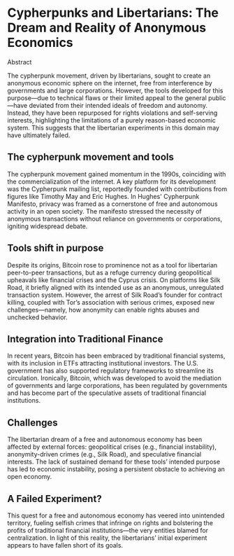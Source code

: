 # Cypherpunks and Libertarians: The Dream and Reality of Anonymous Economics
Abstract

The cypherpunk movement, driven by libertarians, sought to create an anonymous economic sphere on the internet, free from interference by governments and large corporations. However, the tools developed for this purpose—due to technical flaws or their limited appeal to the general public—have deviated from their intended ideals of freedom and autonomy. Instead, they have been repurposed for rights violations and self-serving interests, highlighting the limitations of a purely reason-based economic system. This suggests that the libertarian experiments in this domain may have ultimately failed.

## The cypherpunk movement and tools

The cypherpunk movement gained momentum in the 1990s, coinciding with the commercialization of the internet. A key platform for its development was the Cypherpunk mailing list, reportedly founded with contributions from figures like Timothy May and Eric Hughes. In Hughes' Cypherpunk Manifesto, privacy was framed as a cornerstone of free and autonomous activity in an open society. The manifesto stressed the necessity of anonymous transactions without reliance on governments or corporations, igniting widespread debate.

## Tools shift in purpose

Despite its origins, Bitcoin rose to prominence not as a tool for libertarian peer-to-peer transactions, but as a refuge currency during geopolitical upheavals like financial crises and the Cyprus crisis. On platforms like Silk Road, it briefly aligned with its intended use as an anonymous, unregulated transaction system. However, the arrest of Silk Road’s founder for contract killing, coupled with Tor’s association with serious crimes, exposed new challenges—namely, how anonymity can enable rights abuses and unchecked behavior.

## Integration into Traditional Finance

In recent years, Bitcoin has been embraced by traditional financial systems, with its inclusion in ETFs attracting institutional investors. The U.S. government has also supported regulatory frameworks to streamline its circulation. Ironically, Bitcoin, which was developed to avoid the mediation of governments and large corporations, has been regulated by governments and has become part of the speculative assets of traditional financial institutions.

## Challenges

The libertarian dream of a free and autonomous economy has been affected by external forces: geopolitical crises (e.g., financial instability), anonymity-driven crimes (e.g., Silk Road), and speculative financial interests. The lack of sustained demand for these tools’ intended purpose has led to economic instability, posing a persistent obstacle to achieving an open economy.

## A Failed Experiment?

This quest for a free and autonomous economy has veered into unintended territory, fueling selfish crimes that infringe on rights and bolstering the profits of traditional financial institutions—the very entities blamed for centralization. In light of this reality, the libertarians’ initial experiment appears to have fallen short of its goals.
